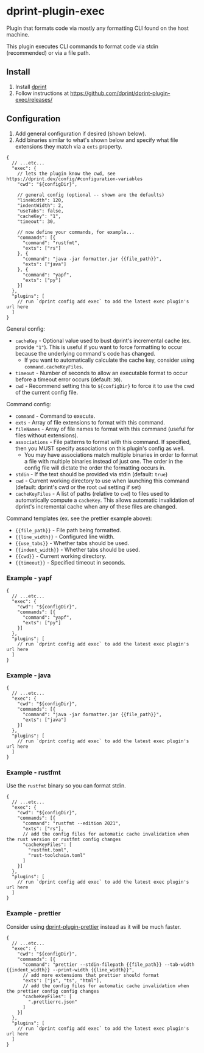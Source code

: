 # dprint-plugin-exec

Plugin that formats code via mostly any formatting CLI found on the host machine.

This plugin executes CLI commands to format code via stdin (recommended) or via a file path.

## Install

1. Install [dprint](https://dprint.dev/install/)
2. Follow instructions at https://github.com/dprint/dprint-plugin-exec/releases/

## Configuration

1. Add general configuration if desired (shown below).
1. Add binaries similar to what's shown below and specify what file extensions they match via a `exts` property.

```jsonc
{
  // ...etc...
  "exec": {
    // lets the plugin know the cwd, see https://dprint.dev/config/#configuration-variables
    "cwd": "${configDir}",

    // general config (optional -- shown are the defaults)
    "lineWidth": 120,
    "indentWidth": 2,
    "useTabs": false,
    "cacheKey": "1",
    "timeout": 30,

    // now define your commands, for example...
    "commands": [{
      "command": "rustfmt",
      "exts": ["rs"]
    }, {
      "command": "java -jar formatter.jar {{file_path}}",
      "exts": ["java"]
    }, {
      "command": "yapf",
      "exts": ["py"]
    }]
  },
  "plugins": [
    // run `dprint config add exec` to add the latest exec plugin's url here
  ]
}
```

General config:

- `cacheKey` - Optional value used to bust dprint's incremental cache (ex. provide `"1"`). This is useful if you want to force formatting to occur because the underlying command's code has changed.
  - If you want to automatically calculate the cache key, consider using `command.cacheKeyFiles`.
- `timeout` - Number of seconds to allow an executable format to occur before a timeout error occurs (default: `30`).
- `cwd` - Recommend setting this to `${configDir}` to force it to use the cwd of the current config file.

Command config:

- `command` - Command to execute.
- `exts` - Array of file extensions to format with this command.
- `fileNames` - Array of file names to format with this command (useful for files without extensions).
- `associations` - File patterns to format with this command. If specified, then you MUST specify associations on this plugin's config as well.
  - You may have associations match multiple binaries in order to format a file with multiple binaries instead of just one. The order in the config file will dictate the order the formatting occurs in.
- `stdin` - If the text should be provided via stdin (default: `true`)
- `cwd` - Current working directory to use when launching this command (default: dprint's cwd or the root `cwd` setting if set)
- `cacheKeyFiles` - A list of paths (relative to `cwd`) to files used to automatically compute a `cacheKey`. This allows automatic invalidation of dprint's incremental cache when any of these files are changed.

Command templates (ex. see the prettier example above):

- `{{file_path}}` - File path being formatted.
- `{{line_width}}` - Configured line width.
- `{{use_tabs}}` - Whether tabs should be used.
- `{{indent_width}}` - Whether tabs should be used.
- `{{cwd}}` - Current working directory.
- `{{timeout}}` - Specified timeout in seconds.

### Example - yapf

```jsonc
{
  // ...etc...
  "exec": {
    "cwd": "${configDir}",
    "commands": [{
      "command": "yapf",
      "exts": ["py"]
    }]
  },
  "plugins": [
    // run `dprint config add exec` to add the latest exec plugin's url here
  ]
}
```

### Example - java

```jsonc
{
  // ...etc...
  "exec": {
    "cwd": "${configDir}",
    "commands": [{
      "command": "java -jar formatter.jar {{file_path}}",
      "exts": ["java"]
    }]
  },
  "plugins": [
    // run `dprint config add exec` to add the latest exec plugin's url here
  ]
}
```

### Example - rustfmt

Use the `rustfmt` binary so you can format stdin.

```jsonc
{
  // ...etc...
  "exec": {
    "cwd": "${configDir}",
    "commands": [{
      "command": "rustfmt --edition 2021",
      "exts": ["rs"],
      // add the config files for automatic cache invalidation when the rust version or rustfmt config changes
      "cacheKeyFiles": [
        "rustfmt.toml",
        "rust-toolchain.toml"
      ]
    }]
  },
  "plugins": [
    // run `dprint config add exec` to add the latest exec plugin's url here
  ]
}
```

### Example - prettier

Consider using [dprint-plugin-prettier](https://dprint.dev/plugins/prettier/) instead as it will be much faster.

```jsonc
{
  // ...etc...
  "exec": {
    "cwd": "${configDir}",
    "commands": [{
      "command": "prettier --stdin-filepath {{file_path}} --tab-width {{indent_width}} --print-width {{line_width}}",
      // add more extensions that prettier should format
      "exts": ["js", "ts", "html"],
      // add the config files for automatic cache invalidation when the prettier config config changes
      "cacheKeyFiles": [
        ".prettierrc.json"
      ]
    }]
  },
  "plugins": [
    // run `dprint config add exec` to add the latest exec plugin's url here
  ]
}
```
